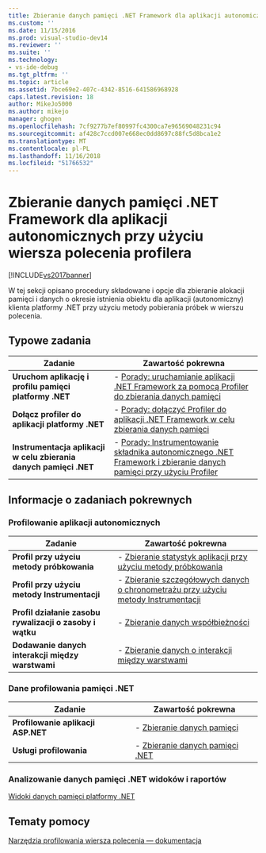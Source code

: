 ```yaml
---
title: Zbieranie danych pamięci .NET Framework dla aplikacji autonomicznych przy użyciu wiersza polecenia Profiler | Dokumentacja firmy Microsoft
ms.custom: ''
ms.date: 11/15/2016
ms.prod: visual-studio-dev14
ms.reviewer: ''
ms.suite: ''
ms.technology:
- vs-ide-debug
ms.tgt_pltfrm: ''
ms.topic: article
ms.assetid: 7bce69e2-407c-4342-8516-641586968928
caps.latest.revision: 18
author: MikeJo5000
ms.author: mikejo
manager: ghogen
ms.openlocfilehash: 7cf9277b7ef80997fc4300ca7e96569048231c94
ms.sourcegitcommit: af428c7ccd007e668ec0dd8697c88fc5d8bca1e2
ms.translationtype: MT
ms.contentlocale: pl-PL
ms.lasthandoff: 11/16/2018
ms.locfileid: "51766532"
---
```

# <a name="collecting-net-framework-memory-data-for-stand-alone-applications-by-using-the-profiler-command-line"></a>Zbieranie danych pamięci .NET Framework dla aplikacji autonomicznych przy użyciu wiersza polecenia profilera
[!INCLUDE[vs2017banner](../includes/vs2017banner.md)]

W tej sekcji opisano procedury składowane i opcje dla zbieranie alokacji pamięci i danych o okresie istnienia obiektu dla aplikacji (autonomiczny) klienta platformy .NET przy użyciu metody pobierania próbek w wierszu polecenia.  
  
## <a name="common-tasks"></a>Typowe zadania  
  
|Zadanie|Zawartość pokrewna|  
|----------|---------------------|  
|**Uruchom aplikację i profilu pamięci platformy .NET**|-   [Porady: uruchamianie aplikacji .NET Framework za pomocą Profiler do zbierania danych pamięci](../profiling/how-to-launch-a-stand-alone-dotnet-framework-application-with-the-profiler-to-collect-memory-data-by-using-the-command-line.md)|  
|**Dołącz profiler do aplikacji platformy .NET**|-   [Porady: dołączyć Profiler do aplikacji .NET Framework w celu zbierania danych pamięci](../profiling/how-to-attach-the-profiler-to-a-dotnet-framework-stand-alone-application-to-collect-memory-data-by-using-the-command-line.md)|  
|**Instrumentacja aplikacji w celu zbierania danych pamięci .NET**|-   [Porady: Instrumentowanie składnika autonomicznego .NET Framework i zbieranie danych pamięci przy użyciu Profiler](../profiling/how-to-instrument-a-stand-alone-dotnet-framework-component-and-collect-memory-data-with-the-profiler-by-using-the-command-line.md)|  
  
## <a name="related-tasks"></a>Informacje o zadaniach pokrewnych  
  
### <a name="profiling-stand-alone-applications"></a>Profilowanie aplikacji autonomicznych  
  
|Zadanie|Zawartość pokrewna|  
|----------|---------------------|  
|**Profil przy użyciu metody próbkowania**|-   [Zbieranie statystyk aplikacji przy użyciu metody próbkowania](../profiling/collecting-application-statistics-for-stand-alone-applications-by-using-the-profiler-command-line.md)|  
|**Profil przy użyciu metody Instrumentacji**|-   [Zbieranie szczegółowych danych o chronometrażu przy użyciu metody Instrumentacji](../profiling/collecting-detailed-timing-data-for-a-stand-alone-application-by-using-the-profiler-command-line.md)|  
|**Profil działanie zasobu rywalizacji o zasoby i wątku**|-   [Zbieranie danych współbieżności](../profiling/collecting-concurrency-data-for-stand-alone-applications-by-using-the-profiler-command-line.md)|  
|**Dodawanie danych interakcji między warstwami**|-   [Zbieranie danych o interakcji między warstwami](../profiling/adding-tier-interaction-data-from-the-command-line.md)|  
  
### <a name="profiling-net-memory-data"></a>Dane profilowania pamięci .NET  
  
|Zadanie|Zawartość pokrewna|  
|----------|---------------------|  
|**Profilowanie aplikacji ASP.NET**|-   [Zbieranie danych pamięci](../profiling/collecting-memory-data-from-an-aspnet-web-application-by-using-the-profiler-command-line.md)|  
|**Usługi profilowania**|-   [Zbieranie danych pamięci .NET](../profiling/collecting-memory-data-from-dotnet-framework-services-by-using-the-profiler-command-line.md)|  
  
### <a name="analyzing-net-memory-data-views-and-reports"></a>Analizowanie danych pamięci .NET widoków i raportów  
 [Widoki danych pamięci platformy .NET](../profiling/dotnet-memory-data-views.md)  
  
## <a name="reference"></a>Tematy pomocy  
 [Narzędzia profilowania wiersza polecenia — dokumentacja](../profiling/command-line-profiling-tools-reference.md)



